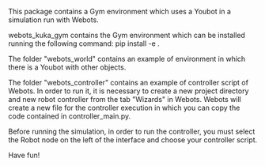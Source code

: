 This package contains a Gym environment which uses a Youbot in a simulation run with Webots.

webots_kuka_gym contains the Gym environment which can be installed running the following command:
pip install -e .

The folder "webots_world" contains an example of environment in which there is a Youbot with other objects.

The folder "webots_controller" contains an example of controller script of Webots. In order to run it, it is necessary to create a new project directory and new robot controller from the tab "Wizards" in Webots.
Webots will create a new file for the controller execution in which you can copy the code contained in controller_main.py.

Before running the simulation, in order to run the controller, you must select the Robot node on the left of the interface and choose your controller script.

Have fun!

